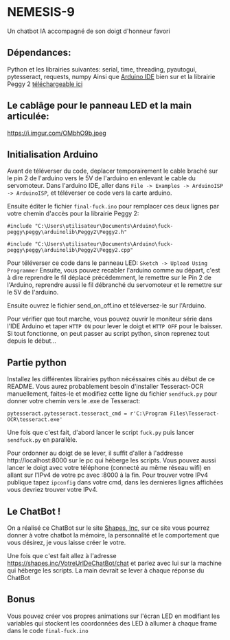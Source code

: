 # NEMESIS-9
Un chatbot IA accompagné de son doigt d'honneur favori

## Dépendances:
Python et les librairies suivantes:
serial, time, threading, pyautogui, pytesseract, requests, numpy
Ainsi que [Arduino IDE](https://www.arduino.cc/en/software) bien sur et la librairie Peggy 2 [téléchargeable ici](https://github.com/evil-mad/peggy/archive/refs/tags/v1.0.zip)

## Le cablâge pour le panneau LED et la main articulée:
https://i.imgur.com/OMbhO9b.jpeg

## Initialisation Arduino
Avant de téléverser du code, deplacer temporairement le cable braché sur le pin 2 de l'arduino vers le 5V de l'arduino en enlevant le cable du servomoteur.
Dans l'arduino IDE, aller dans `File -> Examples -> ArduinoISP -> ArduinoISP`, et téléverser ce code vers la carte arduino.

Ensuite éditer le fichier `final-fuck.ino` pour remplacer ces deux lignes par votre chemin d'accès pour la librairie Peggy 2:

`#include "C:\Users\utilisateur\Documents\Arduino\fuck-peggy\peggy\arduinolib\Peggy2\Peggy2.h"`

`#include "C:\Users\utilisateur\Documents\Arduino\fuck-peggy\peggy\arduinolib\Peggy2\Peggy2.cpp"`

Pour téléverser ce code dans le panneau LED: `Sketch -> Upload Using Programmer`
Ensuite, vous pouvez recabler l'arduino comme au départ, c'est à dire reprendre le fil déplacé précédemment, le remettre sur le Pin 2 de l'Arduino, reprendre aussi le fil débranché du servomoteur et le remettre sur le 5V de l'arduino.

Ensuite ouvrez le fichier send_on_off.ino et téléversez-le sur l'Arduino.

Pour vérifier que tout marche, vous pouvez ouvrir le moniteur série dans l'IDE Arduino et taper `HTTP ON` pour lever le doigt et `HTTP OFF` pour le baisser. Si tout fonctionne, on peut passer au script python, sinon reprenez tout depuis le début...

## Partie python
Installez les différentes librairies python nécéssaires cités au début de ce README.
Vous aurez probablement besoin d'installer Tesseract-OCR manuellement, faites-le et modifiez cette ligne du fichier `sendfuck.py` pour donner votre chemin vers le .exe de Tesseract:

`pytesseract.pytesseract.tesseract_cmd = r'C:\Program Files\Tesseract-OCR\tesseract.exe'`

Une fois que c'est fait, d'abord lancer le script `fuck.py` puis lancer `sendfuck.py` en parallèle.

Pour ordonner au doigt de se lever, il suffit d'aller à l'addresse http://localhost:8000 sur le pc qui héberge les scripts.
Vous pouvez aussi lancer le doigt avec votre téléphone (connecté au même réseau wifi) en allant sur l'IPv4 de votre pc avec :8000 à la fin. Pour trouver votre IPv4 publique tapez `ipconfig` dans votre cmd, dans les dernieres lignes affichées vous devriez trouver votre IPv4.

## Le ChatBot !
On a réalisé ce ChatBot sur le site [Shapes, Inc](https://shapes.inc/), sur ce site vous pourrez donner à votre chatbot la mémoire, la personnalité et le comportement que vous désirez, je vous laisse créer le votre.

Une fois que c'est fait allez à l'adresse https://shapes.inc/VotreUrlDeChatBot/chat et parlez avec lui sur la machine qui héberge les scripts. La main devrait se lever à chaque réponse du ChatBot

## Bonus
Vous pouvez créer vos propres animations sur l'écran LED en modifiant les variables qui stockent les coordonnées des LED à allumer à chaque frame dans le code `final-fuck.ino`
